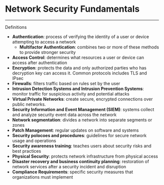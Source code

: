# Network Security Fundamentals
---

Definitions

* **Authentication**: process of verifying the identity of a user or device attempting to access a network
    * **Multifactor Authentication**: combines two or more of these methods to provide stronger security
* **Access Control**: determines what resources a user or device can access after authentication
* **Encryption**: protects the data and only authorized parties who has decryption key can access it. Common protocols includes TLS and IPsec
* **Firewalls**: filters traffic based on rules set by the user
* **Intrusion Detection Systems and Intrusion Prevention Systems**: monitor traffic for suspicious activity and potential attacks
* **Virtual Private Networks**: create secure, encrypted connections over public networks.
* **Security Information and Event Management (SIEM)**: systems collect and analyze security event data across the network
* **Network segmentation**: divides a network into separate segments or zones
* **Patch Management**: regular updates on software and systems
* **Security polocoes and procedures**: guidelines for secure network usage and operations
* **Security awareness training**: teaches users about security risks and best practices
* **Physical Security**: protects network infrastructure from physical access
* **Disaster recovery and business continuity planning**: restoration of network services after a security incident and disruption
* **Compliance Requirements**: specific security measures that organizations must implement
